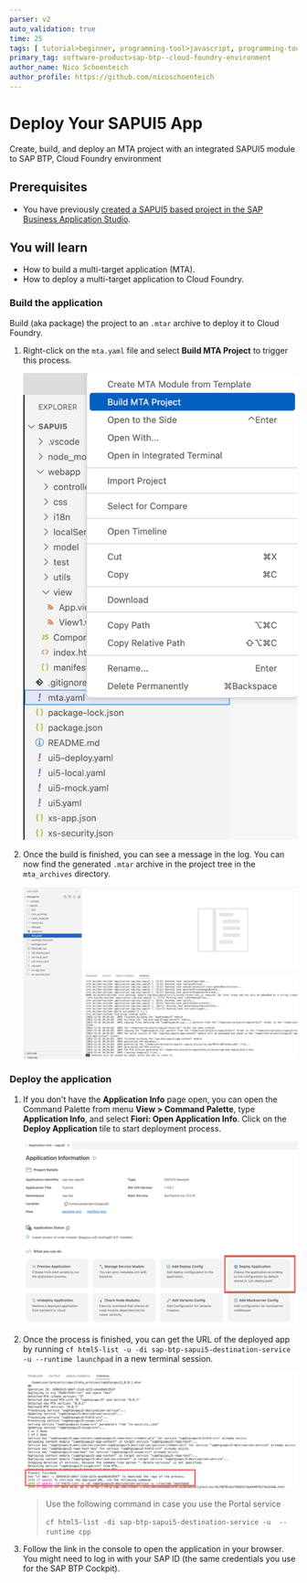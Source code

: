 ```yaml
---
parser: v2
auto_validation: true
time: 25
tags: [ tutorial>beginner, programming-tool>javascript, programming-tool>sapui5, programming-tool>html5, software-product>sap-business-technology-platform, software-product>sap-business-application-studio]
primary_tag: software-product>sap-btp--cloud-foundry-environment
author_name: Nico Schoenteich
author_profile: https://github.com/nicoschoenteich
---
```


# Deploy Your SAPUI5 App
<!-- description --> Create, build, and deploy an MTA project with an integrated SAPUI5 module to SAP BTP, Cloud Foundry environment

## Prerequisites
- You have previously [created a SAPUI5 based project in the SAP Business Application Studio](sapui5-101-create-project).

## You will learn
  - How to build a multi-target application (MTA).
  - How to deploy a multi-target application to Cloud Foundry.


### Build the application

Build (aka package) the project to an `.mtar` archive to deploy it to Cloud Foundry.

1. Right-click on the `mta.yaml` file and select **Build MTA Project** to trigger this process.

    ![build](buildMTA.png)

2. Once the build is finished, you can see a message in the log. You can now find the generated `.mtar` archive in the project tree in the `mta_archives` directory.

    ![buildSuccessMessage](successLog.png)

### Deploy the application

1. If you don't have the **Application Info** page open, you can open the Command Palette from menu **View > Command Palette**, type **Application Info**, and select **Fiori: Open Application Info**. Click on the **Deploy Application** tile to start deployment process.

    <!-- border -->
    ![deploy](deployTile.png)

2. Once the process is finished, you can get the URL of the deployed app by running `cf html5-list -u -di sap-btp-sapui5-destination-service -u --runtime launchpad` in a new terminal session.

    <!-- border -->
    ![cfapps](deployedAppUrl.png)

    > Use the following command in case you use the Portal service
    >
    > `cf html5-list -di sap-btp-sapui5-destination-service -u  --runtime cpp`

3. Follow the link in the console to open the application in your browser. You might need to log in with your SAP ID (the same credentials you use for the SAP BTP Cockpit).

